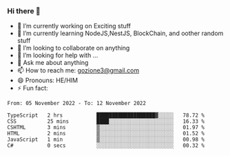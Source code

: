 ### Hi there 👋

<!--
**charlieScript/charlieScript** is a ✨ _special_ ✨ repository because its `README.md` (this file) appears on your GitHub profile.

Here are some ideas to get you started: -->

- 🔭 I’m currently working on Exciting stuff
- 🌱 I’m currently learning NodeJS,NestJS, BlockChain, and oother random stuff
- 👯 I’m looking to collaborate on anything
- 🤔 I’m looking for help with ...
- 💬 Ask me about anything
- 📫 How to reach me: gozione3@gmail.com
- 😄 Pronouns: HE/HIM
- ⚡ Fun fact: 
<!--START_SECTION:waka-->

```text
From: 05 November 2022 - To: 12 November 2022

TypeScript   2 hrs           ███████████████████▓░░░░░   78.72 %
CSS          25 mins         ████░░░░░░░░░░░░░░░░░░░░░   16.33 %
CSHTML       3 mins          ▒░░░░░░░░░░░░░░░░░░░░░░░░   01.97 %
HTML         2 mins          ▒░░░░░░░░░░░░░░░░░░░░░░░░   01.52 %
JavaScript   1 min           ▒░░░░░░░░░░░░░░░░░░░░░░░░   00.98 %
C#           0 secs          ░░░░░░░░░░░░░░░░░░░░░░░░░   00.32 %
```

<!--END_SECTION:waka-->
